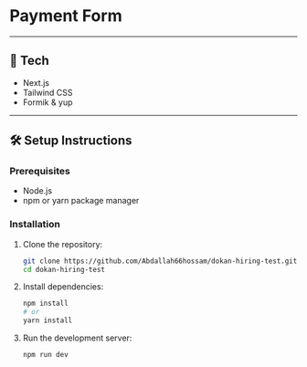 # Payment Form


---

## 🚀 Tech

- Next.js
- Tailwind CSS
- Formik & yup

---

## 🛠️ Setup Instructions

### Prerequisites

- Node.js  
- npm or yarn package manager  

### Installation

1. Clone the repository:

   ```bash
   git clone https://github.com/Abdallah66hossam/dokan-hiring-test.git
   cd dokan-hiring-test
   
2. Install dependencies:

   ```bash
   npm install
   # or
   yarn install

3. Run the development server:

   ```bash
   npm run dev
